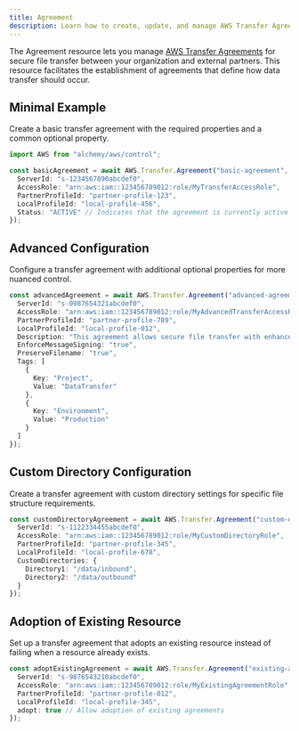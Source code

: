 ```yaml
---
title: Agreement
description: Learn how to create, update, and manage AWS Transfer Agreements using Alchemy Cloud Control.
---
```



The Agreement resource lets you manage [AWS Transfer Agreements](https://docs.aws.amazon.com/transfer/latest/userguide/) for secure file transfer between your organization and external partners. This resource facilitates the establishment of agreements that define how data transfer should occur.

## Minimal Example

Create a basic transfer agreement with the required properties and a common optional property.

```ts
import AWS from "alchemy/aws/control";

const basicAgreement = await AWS.Transfer.Agreement("basic-agreement", {
  ServerId: "s-1234567890abcdef0",
  AccessRole: "arn:aws:iam::123456789012:role/MyTransferAccessRole",
  PartnerProfileId: "partner-profile-123",
  LocalProfileId: "local-profile-456",
  Status: "ACTIVE" // Indicates that the agreement is currently active
});
```

## Advanced Configuration

Configure a transfer agreement with additional optional properties for more nuanced control.

```ts
const advancedAgreement = await AWS.Transfer.Agreement("advanced-agreement", {
  ServerId: "s-0987654321abcdef0",
  AccessRole: "arn:aws:iam::123456789012:role/MyAdvancedTransferAccessRole",
  PartnerProfileId: "partner-profile-789",
  LocalProfileId: "local-profile-012",
  Description: "This agreement allows secure file transfer with enhanced logging.",
  EnforceMessageSigning: "true",
  PreserveFilename: "true",
  Tags: [
    {
      Key: "Project",
      Value: "DataTransfer"
    },
    {
      Key: "Environment",
      Value: "Production"
    }
  ]
});
```

## Custom Directory Configuration

Create a transfer agreement with custom directory settings for specific file structure requirements.

```ts
const customDirectoryAgreement = await AWS.Transfer.Agreement("custom-directory-agreement", {
  ServerId: "s-1122334455abcdef0",
  AccessRole: "arn:aws:iam::123456789012:role/MyCustomDirectoryRole",
  PartnerProfileId: "partner-profile-345",
  LocalProfileId: "local-profile-678",
  CustomDirectories: {
    Directory1: "/data/inbound",
    Directory2: "/data/outbound"
  }
});
```

## Adoption of Existing Resource

Set up a transfer agreement that adopts an existing resource instead of failing when a resource already exists.

```ts
const adoptExistingAgreement = await AWS.Transfer.Agreement("existing-agreement", {
  ServerId: "s-9876543210abcdef0",
  AccessRole: "arn:aws:iam::123456789012:role/MyExistingAgreementRole",
  PartnerProfileId: "partner-profile-012",
  LocalProfileId: "local-profile-345",
  adopt: true // Allow adoption of existing agreements
});
```
